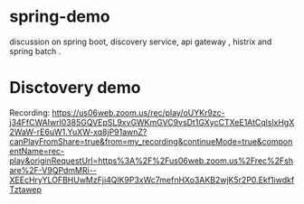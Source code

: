 # spring-demo
discussion on spring boot, discovery service, api gateway , histrix  and spring batch .

# Disctovery demo 
Recording:  https://us06web.zoom.us/rec/play/oUYKr9zc-j34FfCWAIwrl0385GQVEpSL9xvGWKmGVC9vsDt1GXycCTXeE1AtCqlslxHgX2WaW-rE6uW1.YuXW-xq8jP91awnZ?canPlayFromShare=true&from=my_recording&continueMode=true&componentName=rec-play&originRequestUrl=https%3A%2F%2Fus06web.zoom.us%2Frec%2Fshare%2F-V9QPdmMRi--XEEcHryYLOFBHUwMzFji4QlK9P3xWc7mefnHXo3AKB2wjK5r2P0.Ekf1iwdkfTztawep
